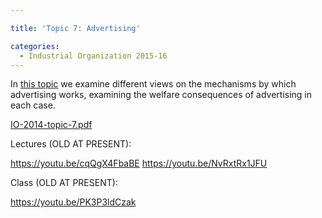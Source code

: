 ```yaml
---

title: 'Topic 7: Advertising'

categories:
  - Industrial Organization 2015-16
---
```

In <a href="https://www.tholden.org/wp-content/uploads/2014/12/IO-2014-topic-7.pdf">this topic</a> we examine different views on the mechanisms by which advertising works, examining the welfare consequences of advertising in each case.

<div class="PDFcontainer">
<div class="PDFelement"><object data="https://www.tholden.org/wp-content/uploads/2014/12/IO-2014-topic-7.pdf" type="application/pdf" width="100%" height="100%"><a href="https://www.tholden.org/wp-content/uploads/2014/12/IO-2014-topic-7.pdf">IO-2014-topic-7.pdf</a></object></div>
</div>

Lectures (OLD AT PRESENT):

https://youtu.be/cqQgX4FbaBE
https://youtu.be/NvRxtRx1JFU

Class (OLD AT PRESENT):

https://youtu.be/PK3P3ldCzak